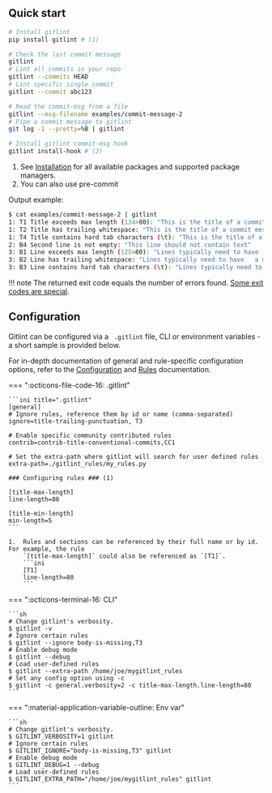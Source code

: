 ## Quick start
```sh
# Install gitlint
pip install gitlint # (1)

# Check the last commit message
gitlint
# Lint all commits in your repo
gitlint --commits HEAD
# Lint specific single commit
gitlint --commit abc123

# Read the commit-msg from a file
gitlint --msg-filename examples/commit-message-2
# Pipe a commit message to gitlint
git log -1 --pretty=%B | gitlint

# Install gitlint commit-msg hook
gitlint install-hook # (2)
```

1. See [Installation](installation.md) for all available packages and supported package managers.
2. You can also use pre-commit

Output example:
```sh
$ cat examples/commit-message-2 | gitlint
1: T1 Title exceeds max length (134>80): "This is the title of a commit message that 	is over 80 characters and contains hard tabs and trailing whitespace and the word wiping  "
1: T2 Title has trailing whitespace: "This is the title of a commit message that 	is over 80 characters and contains hard tabs and trailing whitespace and the word wiping  "
1: T4 Title contains hard tab characters (\t): "This is the title of a commit message that 	is over 80 characters and contains hard tabs and trailing whitespace and the word wiping  "
2: B4 Second line is not empty: "This line should not contain text"
3: B1 Line exceeds max length (125>80): "Lines typically need to have 	a max length, meaning that they can't exceed a preset number of characters, usually 80 or 120. "
3: B2 Line has trailing whitespace: "Lines typically need to have 	a max length, meaning that they can't exceed a preset number of characters, usually 80 or 120. "
3: B3 Line contains hard tab characters (\t): "Lines typically need to have 	a max length, meaning that they can't exceed a preset number of characters, usually 80 or 120. "
```
!!! note
    The returned exit code equals the number of errors found. [Some exit codes are special](exit_codes.md).

## Configuration

Gitlint can be configured via a ` .gitlint` file, CLI or environment variables - a short sample is provided below.

For in-depth documentation of general and rule-specific configuration options, refer to the [Configuration](../configuration/index.md) and [Rules](../rules/index.md) documentation.

=== ":octicons-file-code-16:  .gitlint"

    ```ini title=".gitlint"
    [general]
    # Ignore rules, reference them by id or name (comma-separated)
    ignore=title-trailing-punctuation, T3

    # Enable specific community contributed rules
    contrib=contrib-title-conventional-commits,CC1

    # Set the extra-path where gitlint will search for user defined rules
    extra-path=./gitlint_rules/my_rules.py

    ### Configuring rules ### (1)

    [title-max-length]
    line-length=80 

    [title-min-length]
    min-length=5
    ```

    1.  Rules and sections can be referenced by their full name or by id. For example, the rule
        `[title-max-length]` could also be referenced as `[T1]`.
        ```ini
        [T1]
        line-length=80
        ```

=== ":octicons-terminal-16:  CLI"

    ```sh
    # Change gitlint's verbosity.
    $ gitlint -v
    # Ignore certain rules
    $ gitlint --ignore body-is-missing,T3
    # Enable debug mode
    $ gitlint --debug
    # Load user-defined rules
    $ gitlint --extra-path /home/joe/mygitlint_rules
    # Set any config option using -c
    $ gitlint -c general.verbosity=2 -c title-max-length.line-length=80
    ```

=== ":material-application-variable-outline: Env var"

    ```sh
    # Change gitlint's verbosity.
    $ GITLINT_VERBOSITY=1 gitlint
    # Ignore certain rules
    $ GITLINT_IGNORE="body-is-missing,T3" gitlint
    # Enable debug mode
    $ GITLINT_DEBUG=1 --debug
    # Load user-defined rules
    $ GITLINT_EXTRA_PATH="/home/joe/mygitlint_rules" gitlint
    ```